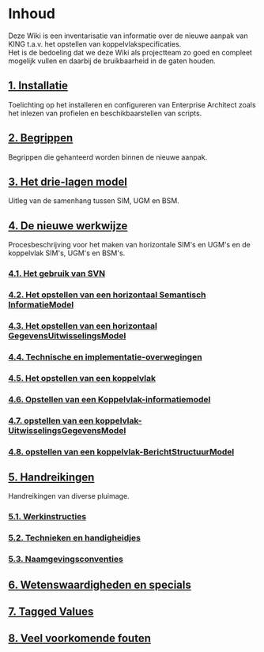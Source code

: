 # Inhoud
Deze Wiki is een inventarisatie van informatie over de nieuwe aanpak van KING t.a.v. het opstellen van koppelvlakspecificaties.  
Het is de bedoeling dat we deze Wiki als projectteam zo goed en compleet mogelijk vullen en daarbij de bruikbaarheid in de gaten houden.

## [1. Installatie](installatie.md)
Toelichting op het installeren en configureren van Enterprise Architect zoals het inlezen van profielen en beschikbaarstellen van scripts.

## [2. Begrippen](begrippen.md)
Begrippen die gehanteerd worden binnen de nieuwe aanpak.

## [3. Het drie-lagen model](het-3-lagen-model.md)
Uitleg van de samenhang tussen SIM, UGM en BSM.

## [4. De nieuwe werkwijze]()
Procesbeschrijving voor het maken van horizontale SIM's en UGM's en de koppelvlak SIM's, UGM's en BSM's.
### [4.1. Het gebruik van SVN ]()
### [4.2. Het opstellen van een horizontaal Semantisch InformatieModel]()
### [4.3. Het opstellen van een horizontaal GegevensUitwisselingsModel]()
### [4.4. Technische en implementatie-overwegingen]()
### [4.5. Het opstellen van een koppelvlak]()
### [4.6. Opstellen van een Koppelvlak-informatiemodel]()
### [4.7. opstellen van een koppelvlak-UitwisselingsGegevensModel]()
### [4.8. opstellen van een koppelvlak-BerichtStructuurModel]()

## [5. Handreikingen]()
Handreikingen van diverse pluimage.
### [5.1. Werkinstructies]()
### [5.2. Technieken en handigheidjes]()
### [5.3. Naamgevingsconventies]()

## [6. Wetenswaardigheden en specials]()

## [7. Tagged Values]()

## [8. Veel voorkomende fouten]()

